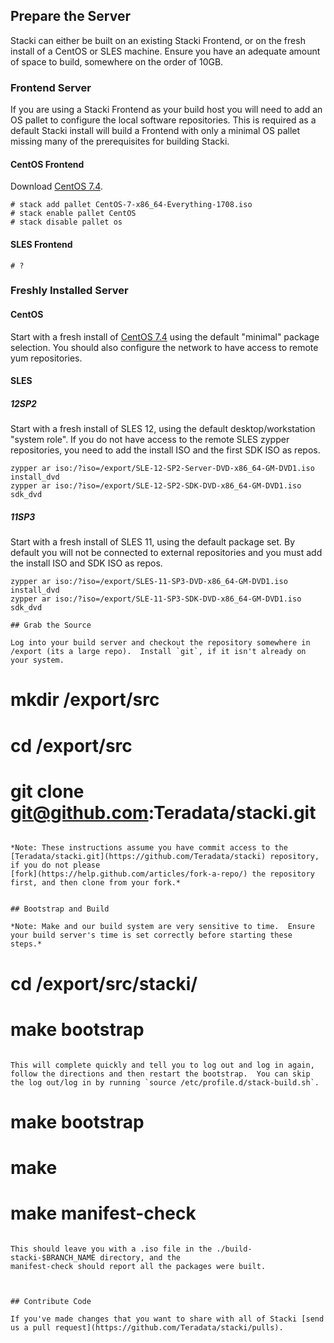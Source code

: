 ## Prepare the Server

Stacki can either be built on an existing Stacki Frontend, or on the fresh install of a CentOS or SLES machine.  Ensure you have an adequate amount of space to build, somewhere on the order of 10GB.

### Frontend Server

If you are using a Stacki Frontend as your build host you will need to add an OS pallet to configure the local software repositories.  This is required as a default Stacki install will build a Frontend with only a minimal OS pallet missing many of the prerequisites for building Stacki.

#### CentOS Frontend

Download [CentOS 7.4](http://isoredirect.centos.org/centos/7/isos/x86_64/CentOS-7-x86_64-Everything-1708.iso).

```
# stack add pallet CentOS-7-x86_64-Everything-1708.iso
# stack enable pallet CentOS
# stack disable pallet os
```

#### SLES Frontend

```
# ?
```


### Freshly Installed Server

#### CentOS

Start with a fresh install of [CentOS
7.4](http://isoredirect.centos.org/centos/7/isos/x86_64/CentOS-7-x86_64-Everything-1708.iso)
using the default "minimal" package selection. You should also
configure the network to have access to remote yum repositories.

#### SLES

##### 12SP2

Start with a fresh install of SLES 12, using the default desktop/workstation "system role".  If you do not have access to the remote SLES zypper repositories, you need to add the install ISO and the first SDK ISO as repos.

```
zypper ar iso:/?iso=/export/SLE-12-SP2-Server-DVD-x86_64-GM-DVD1.iso install_dvd
zypper ar iso:/?iso=/export/SLE-12-SP2-SDK-DVD-x86_64-GM-DVD1.iso sdk_dvd
```

##### 11SP3

Start with a fresh install of SLES 11, using the default package set. By default you will not be connected to external repositories and you must add the install ISO and SDK ISO as repos.

```
zypper ar iso:/?iso=/export/SLES-11-SP3-DVD-x86_64-GM-DVD1.iso install_dvd
zypper ar iso:/?iso=/export/SLE-11-SP3-SDK-DVD-x86_64-GM-DVD1.iso sdk_dvd

## Grab the Source

Log into your build server and checkout the repository somewhere in /export (its a large repo).  Install `git`, if it isn't already on your system.

```
# mkdir /export/src
# cd /export/src
# git clone git@github.com:Teradata/stacki.git
```

*Note: These instructions assume you have commit access to the
[Teradata/stacki.git](https://github.com/Teradata/stacki) repository,
if you do not please
[fork](https://help.github.com/articles/fork-a-repo/) the repository
first, and then clone from your fork.*


## Bootstrap and Build

*Note: Make and our build system are very sensitive to time.  Ensure your build server's time is set correctly before starting these steps.*

```
# cd /export/src/stacki/
# make bootstrap
```

This will complete quickly and tell you to log out and log in again, follow the directions and then restart the bootstrap.  You can skip the log out/log in by running `source /etc/profile.d/stack-build.sh`.

```
# make bootstrap
# make
# make manifest-check
```

This should leave you with a .iso file in the ./build-stacki-$BRANCH_NAME directory, and the
manifest-check should report all the packages were built.



## Contribute Code

If you've made changes that you want to share with all of Stacki [send us a pull request](https://github.com/Teradata/stacki/pulls).

